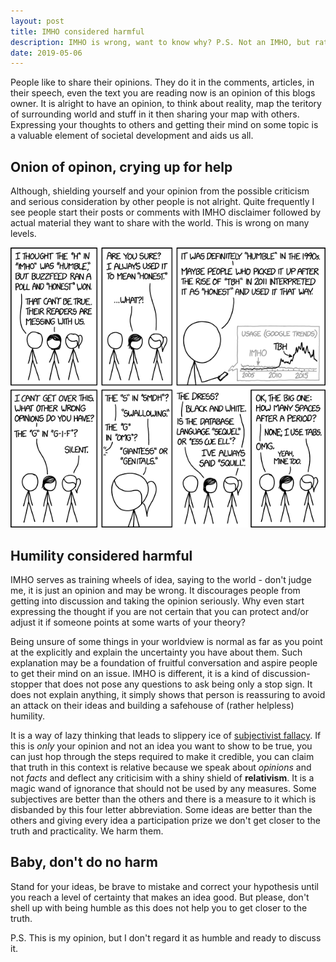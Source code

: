 ```yaml
---
layout: post
title: IMHO considered harmful
description: IMHO is wrong, want to know why? P.S. Not an IMHO, but rather just MO.
date: 2019-05-06
---
```


People like to share their opinions. They do it in the comments, articles, in their speech, even the text you are reading now is an opinion of this blogs owner. It is alright to have an opinion, to think about reality, map the teritory of surrounding world and stuff in it then sharing your map with others. Expressing your thoughts to others and getting their mind on some topic is a valuable element of societal development and aids us all.

## Onion of opinon, crying up for help

Although, shielding yourself and your opinion from the possible criticism and serious consideration by other people is not alright. Quite frequently I see people start their posts or comments with IMHO disclaimer followed by actual material they want to share with the world. This is wrong on many levels.

![IMHO](/assets/images/imho.png)

## Humility considered harmful

IMHO serves as training wheels of idea, saying to the world - don't judge me, it is just an opinion and may be wrong. It discourages people from getting into discussion and taking the opinion seriously. Why even start expressing the thought if you are not certain that you can protect and/or adjust it if someone points at some warts of your theory?

Being unsure of some things in your worldview is normal as far as you point at the explicitly and explain the uncertainty you have about them. Such explanation may be a foundation of fruitful conversation and aspire people to get their mind on an issue. IMHO is different, it is a kind of discussion-stopper that does not pose any questions to ask being only a stop sign. It does not explain anything, it simply shows that person is reassuring to avoid an attack on their ideas and building a safehouse of  (rather helpless) humility.

It is a way of lazy thinking that leads to slippery ice of [subjectivist fallacy](https://en.wikipedia.org/wiki/Relativist_fallacy). If this is *only* your opinion and not an idea you want to show to be true, you can just hop through the steps required to make it credible, you can claim that truth in this context is relative because we speak about *opinions* and not *facts* and deflect any criticisim with a shiny shield of **relativism**. It is a magic wand of ignorance that should not be used by any measures. Some subjectives are better than the others and there is a measure to it which is disbanded by this four letter abbreviation. Some ideas are better than the others and giving every idea a participation prize we don't get closer to the truth and practicality. We harm them.

## Baby, don't do no harm

Stand for your ideas, be brave to mistake and correct your hypothesis until you reach a level of certainty that makes an idea good. But please, don't shell up with being humble as this does not help you to get closer to the truth.

P.S. This is my opinion, but I don't regard it as humble and ready to discuss it.
